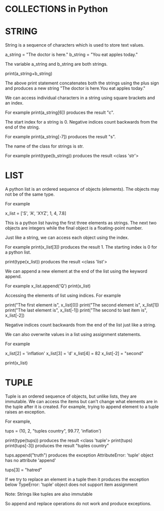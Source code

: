 # COLLECTIONS in Python

# STRING
String is a sequence of characters which is used to store text values.

a_string = "The doctor is here."
b_string = "You eat apples today."

The variable a_string and b_string are both strings.

print(a_string+b_string)

The above print statement concatenates both the strings using the plus sign and produces a new string
"The doctor is here.You eat apples today."

We can access individual characters in a string using square brackets and an index. 

For example 
print(a_string[6]) produces the result "c". 

The start index for a string is 0.
Negative indices count backwards from the end of the string.

For example
print(a_string[-7]) produces the result "s". 

The name of the class for strings is str.

For example
print(type(b_string)) produces the result <class 'str'>

# LIST


A python list is an ordered sequence of objects (elements). The objects may not be of the
same type. 

For example

x_list = ['S', 'A', 'XYZ', 1, 4, 7.8]

This is a python list having the first three elements as strings. The next two objects are integers while the final object is a floating-point 
number.

Just like a string, we can access each object using the index.

For example
print(x_list[3]) produces the result 1. The starting index is 0 for a python list.

print(type(x_list)) produces the result <class 'list'>

We can append a new element at the end of the list using the keyword append.

For example
x_list.append('Q')
print(x_list)

Accessing the elements of list using indices.
For example

print("The first element is", x_list[0])
print("The second element is", x_list[1])
print("The last element is", x_list[-1])
print("The second to last item is", x_list[-2])

Negative indices count backwards from the end of the list just like a string.

We can also overwrite values in a list using assignment statements.

For example

x_list[2] = 'inflation'
x_list[3] = 'd'
x_list[4] = 82
x_list[-2] = "second"

print(x_list)

# TUPLE

Tuple is an ordered sequence of objects, but unlike lists, they are
immutable. We can access the items but can't change what elements are
in the tuple after it is created. For example, trying to append element to a tuple raises an
exception.

For example,

tups = (10, 2, "tuples country", 99.77, 'inflation')

print(type(tups))  produces the result <class 'tuple'>
print(tups) 
print(tups[-3]) produces the result "tuples country"

tups.append("truth") produces the exception
AttributeError: 'tuple' object has no attribute 'append'

tups[3] = "hatred"

If we try to replace an element in a tuple then it produces the exception below
TypeError: 'tuple' object does not support item assignment

Note: Strings like tuples are also immutable

So append and replace operations do not work and produce exceptions.

